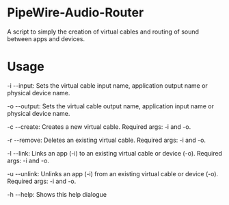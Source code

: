 # PipeWire-Audio-Router
A script to simply the creation of virtual cables and routing of sound between apps and devices.

# Usage
-i --input:
	Sets the virtual cable input name, application output name or physical device name.

-o --output:
	Sets the virtual cable output name, application input name or physical device name.

-c --create:
	Creates a new virtual cable.
	Required args: -i and -o.

-r --remove:
	Deletes an existing virtual cable.
	Required args: -i and -o.

-l --link:
	Links an app (-i) to an existing virtual cable or device (-o).
	Required args: -i and -o.

-u --unlink:
	Unlinks an app (-i) from an existing virtual cable or device (-o).
	Required args: -i and -o.

-h --help:
	Shows this help dialogue
